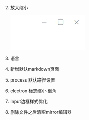 

2. 放大缩小

   ![image-20220808120238679](img/image-20220808120238679.png)

3. 语言
4. 新增默认markdown页面
5. process 默认路径设置
6. electron 标志缩小 倒角
7. Input边框样式优化
8. 删除文件之后清空mirror编辑器

